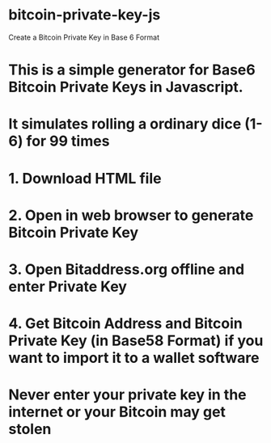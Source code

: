 # bitcoin-private-key-js
Create a Bitcoin Private Key in Base 6 Format

# This is a simple generator for Base6 Bitcoin Private Keys in Javascript.
# It simulates rolling a ordinary dice (1-6) for 99 times

# 1. Download HTML file
# 2. Open in web browser to generate Bitcoin Private Key
# 3. Open Bitaddress.org offline and enter Private Key
# 4. Get Bitcoin Address and Bitcoin Private Key (in Base58 Format) if you want to import it to a wallet software

# Never enter your private key in the internet or your Bitcoin may get stolen
